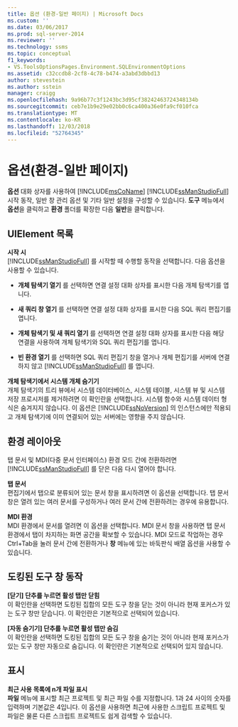 ```yaml
---
title: 옵션 (환경-일반 페이지) | Microsoft Docs
ms.custom: ''
ms.date: 03/06/2017
ms.prod: sql-server-2014
ms.reviewer: ''
ms.technology: ssms
ms.topic: conceptual
f1_keywords:
- VS.ToolsOptionsPages.Environment.SQLEnvironmentOptions
ms.assetid: c32ccdb8-2cf8-4c78-b474-a3abd3dbbd13
author: stevestein
ms.author: sstein
manager: craigg
ms.openlocfilehash: 9a96b77c3f1243bc3d95cf38242463724348134b
ms.sourcegitcommit: ceb7e1b9e29e02bb0c6ca400a36e0fa9cf010fca
ms.translationtype: MT
ms.contentlocale: ko-KR
ms.lasthandoff: 12/03/2018
ms.locfileid: "52764345"
---
```

# <a name="options-environment-general-page"></a>옵션(환경-일반 페이지)
   **옵션** 대화 상자를 사용하여 [!INCLUDE[msCoName](../../includes/msconame-md.md)] [!INCLUDE[ssManStudioFull](../../includes/ssmanstudiofull-md.md)] 시작 동작, 일반 창 관리 옵션 및 기타 일반 설정을 구성할 수 있습니다. **도구** 메뉴에서 **옵션**을 클릭하고 **환경** 폴더를 확장한 다음 **일반**을 클릭합니다.  
  
## <a name="uielement-list"></a>UIElement 목록  
 **시작 시**  
 [!INCLUDE[ssManStudioFull](../../includes/ssmanstudiofull-md.md)] 를 시작할 때 수행할 동작을 선택합니다. 다음 옵션을 사용할 수 있습니다.  
  
-   **개체 탐색기 열기** 를 선택하면 연결 설정 대화 상자를 표시한 다음 개체 탐색기를 엽니다.  
  
-   **새 쿼리 창 열기** 를 선택하면 연결 설정 대화 상자를 표시한 다음 SQL 쿼리 편집기를 엽니다.  
  
-   **개체 탐색기 및 새 쿼리 열기** 를 선택하면 연결 설정 대화 상자를 표시한 다음 해당 연결을 사용하여 개체 탐색기와 SQL 쿼리 편집기를 엽니다.  
  
-   **빈 환경 열기** 를 선택하면 SQL 쿼리 편집기 창을 열거나 개체 편집기를 서버에 연결하지 않고 [!INCLUDE[ssManStudioFull](../../includes/ssmanstudiofull-md.md)] 를 엽니다.  
  
 **개체 탐색기에서 시스템 개체 숨기기**  
 개체 탐색기의 트리 뷰에서 시스템 데이터베이스, 시스템 테이블, 시스템 뷰 및 시스템 저장 프로시저를 제거하려면 이 확인란을 선택합니다. 시스템 함수와 시스템 데이터 형식은 숨겨지지 않습니다. 이 옵션은 [!INCLUDE[ssNoVersion](../../includes/ssnoversion-md.md)] 의 인스턴스에만 적용되고 개체 탐색기에 이미 연결되어 있는 서버에는 영향을 주지 않습니다.  
  
## <a name="environment-layout"></a>환경 레이아웃  
 탭 문서 및 MDI(다중 문서 인터페이스) 환경 모드 간에 전환하려면 [!INCLUDE[ssManStudioFull](../../includes/ssmanstudiofull-md.md)] 를 닫은 다음 다시 열어야 합니다.  
  
 **탭 문서**  
 편집기에서 탭으로 분류되어 있는 문서 창을 표시하려면 이 옵션을 선택합니다. 탭 문서 창은 열려 있는 여러 문서를 구성하거나 여러 문서 간에 전환하려는 경우에 유용합니다.  
  
 **MDI 환경**  
 MDI 환경에서 문서를 열려면 이 옵션을 선택합니다. MDI 문서 창을 사용하면 탭 문서 환경에서 탭이 차지하는 화면 공간을 확보할 수 있습니다. MDI 모드로 작업하는 경우 Ctrl+Tab을 눌러 문서 간에 전환하거나 **창** 메뉴에 있는 바둑판식 배열 옵션을 사용할 수 있습니다.  
  
## <a name="docked-tool-window-behavior"></a>도킹된 도구 창 동작  
 **[닫기] 단추를 누르면 활성 탭만 닫힘**  
 이 확인란을 선택하면 도킹된 집합의 모든 도구 창을 닫는 것이 아니라 현재 포커스가 있는 도구 창만 닫습니다. 이 확인란은 기본적으로 선택되어 있습니다.  
  
 **[자동 숨기기] 단추를 누르면 활성 탭만 숨김**  
 이 확인란을 선택하면 도킹된 집합의 모든 도구 창을 숨기는 것이 아니라 현재 포커스가 있는 도구 창만 자동으로 숨깁니다. 이 확인란은 기본적으로 선택되어 있지 않습니다.  
  
## <a name="display"></a>표시  
 **최근 사용 목록에 n개 파일 표시**  
 **파일** 메뉴에 표시할 최근 프로젝트 및 최근 파일 수를 지정합니다. 1과 24 사이의 숫자를 입력하며 기본값은 4입니다. 이 옵션을 사용하면 최근에 사용한 스크립트 프로젝트 및 파일은 물론 다른 스크립트 프로젝트도 쉽게 검색할 수 있습니다.  
  
  

